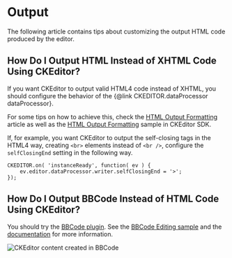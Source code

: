 <!--
Copyright (c) 2003-2017, CKSource - Frederico Knabben. All rights reserved.
For licensing, see LICENSE.md.
-->

# Output

The following article contains tips about customizing the output HTML code produced by the editor.


## How Do I Output HTML Instead of XHTML Code Using CKEditor?

If you want CKEditor to output valid HTML4 code instead of XHTML, you should configure the behavior of the {@link CKEDITOR.dataProcessor dataProcessor}.

For some tips on how to achieve this, check the [HTML Output Formatting](#!/guide/dev_output_format) article as well as the [HTML Output Formatting](https://sdk.ckeditor.com/samples/htmlformatting.html) sample in CKEditor SDK.

If, for example, you want CKEditor to output the self-closing tags in the HTML4 way, creating `<br>` elements instead of `<br />`, configure the `selfClosingEnd` setting in the following way.

	CKEDITOR.on( 'instanceReady', function( ev ) {
		ev.editor.dataProcessor.writer.selfClosingEnd = '>';
	});

## How Do I Output BBCode Instead of HTML Code Using CKEditor?

You should try the [BBCode plugin](https://ckeditor.com/cke4/addon/bbcode). See the [BBCode Editing sample](https://sdk.ckeditor.com/samples/bbcode.html) and the [documentation](#!/guide/dev_bbcode) for more information.

<img src="guides/dev_bbcode/bbcode_02.png" alt="CKEditor content created in BBCode">
